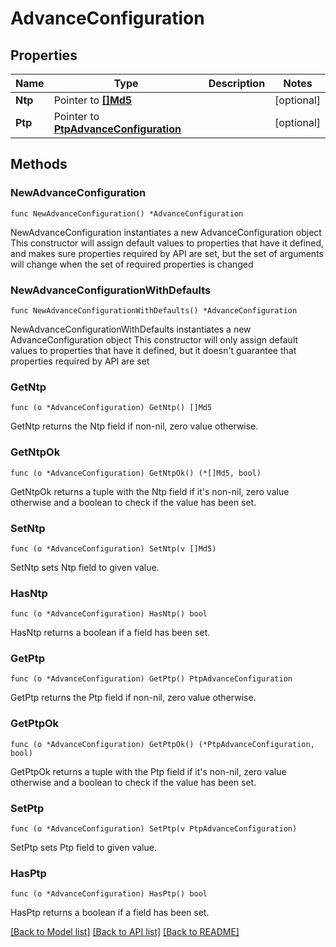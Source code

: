 # AdvanceConfiguration

## Properties

Name | Type | Description | Notes
------------ | ------------- | ------------- | -------------
**Ntp** | Pointer to [**[]Md5**](Md5.md) |  | [optional] 
**Ptp** | Pointer to [**PtpAdvanceConfiguration**](PtpAdvanceConfiguration.md) |  | [optional] 

## Methods

### NewAdvanceConfiguration

`func NewAdvanceConfiguration() *AdvanceConfiguration`

NewAdvanceConfiguration instantiates a new AdvanceConfiguration object
This constructor will assign default values to properties that have it defined,
and makes sure properties required by API are set, but the set of arguments
will change when the set of required properties is changed

### NewAdvanceConfigurationWithDefaults

`func NewAdvanceConfigurationWithDefaults() *AdvanceConfiguration`

NewAdvanceConfigurationWithDefaults instantiates a new AdvanceConfiguration object
This constructor will only assign default values to properties that have it defined,
but it doesn't guarantee that properties required by API are set

### GetNtp

`func (o *AdvanceConfiguration) GetNtp() []Md5`

GetNtp returns the Ntp field if non-nil, zero value otherwise.

### GetNtpOk

`func (o *AdvanceConfiguration) GetNtpOk() (*[]Md5, bool)`

GetNtpOk returns a tuple with the Ntp field if it's non-nil, zero value otherwise
and a boolean to check if the value has been set.

### SetNtp

`func (o *AdvanceConfiguration) SetNtp(v []Md5)`

SetNtp sets Ntp field to given value.

### HasNtp

`func (o *AdvanceConfiguration) HasNtp() bool`

HasNtp returns a boolean if a field has been set.

### GetPtp

`func (o *AdvanceConfiguration) GetPtp() PtpAdvanceConfiguration`

GetPtp returns the Ptp field if non-nil, zero value otherwise.

### GetPtpOk

`func (o *AdvanceConfiguration) GetPtpOk() (*PtpAdvanceConfiguration, bool)`

GetPtpOk returns a tuple with the Ptp field if it's non-nil, zero value otherwise
and a boolean to check if the value has been set.

### SetPtp

`func (o *AdvanceConfiguration) SetPtp(v PtpAdvanceConfiguration)`

SetPtp sets Ptp field to given value.

### HasPtp

`func (o *AdvanceConfiguration) HasPtp() bool`

HasPtp returns a boolean if a field has been set.


[[Back to Model list]](../README.md#documentation-for-models) [[Back to API list]](../README.md#documentation-for-api-endpoints) [[Back to README]](../README.md)


